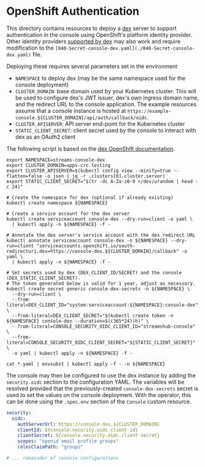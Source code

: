 # OpenShift Authentication

This directory contains resources to deploy a [dex](https://dexidp.io/) server to support authentication in the console
using OpenShift's platform identity provider. Other identity providers [supported by dex](https://dexidp.io/docs/connectors/)
may also work and require modification to the `[040-Secret-console-dex.yaml](./040-Secret-console-dex.yaml)` file.

Deploying these requires several parameters set in the environment
- `NAMESPACE` to deploy dex (may be the same namespace used for the console deployment)
- `CLUSTER_DOMAIN`: base domain used by your Kubernetes cluster. This will be used to configure dex's JWT issuer, dex's own ingress domain name, and the redirect URL to the console application. The example resources assume that a console instance is hosted at `https://example-console.${CLUSTER_DOMAIN}/api/auth/callback/oidc`.
- `CLUSTER_APISERVER`: API server end-point for the Kubernetes cluster
- `STATIC_CLIENT_SECRET`: client secret used by the console to interact with dex as an OAuth2 client

The following script is based on the [dex OpenShift documentation](https://dexidp.io/docs/connectors/openshift/).

```shell
export NAMESPACE=streams-console-dex
export CLUSTER_DOMAIN=apps-crc.testing
export CLUSTER_APISERVER=$(kubectl config view --minify=true --flatten=false -o json | jq -r .clusters[0].cluster.server)
export STATIC_CLIENT_SECRET="$(tr -dc A-Za-z0-9 </dev/urandom | head -c 24)"

# Create the namespace for dex (optional if already existing)
kubectl create namespace ${NAMESPACE}

# Create a service account for the dex server
kubectl create serviceaccount console-dex --dry-run=client -o yaml \
  | kubectl apply -n ${NAMESPACE} -f -

# Annotate the dex server's service account with the dex redirect URL
kubectl annotate serviceaccount console-dex -n ${NAMESPACE} --dry-run=client "serviceaccounts.openshift.io/oauth-redirecturi.dex=https://console-dex.${CLUSTER_DOMAIN}/callback" -o yaml \
  | kubectl apply -n ${NAMESPACE} -f -

# Set secrets used by dex (DEX_CLIENT_ID/SECRET) and the console (DEX_STATIC_CLIENT_SECRET).
# The token generated below is valid for 1 year, adjust as necessary.
kubectl create secret generic console-dex-secrets -n ${NAMESPACE} \
  --dry-run=client \
  --from-literal=DEX_CLIENT_ID="system:serviceaccount:${NAMESPACE}:console-dex" \
  --from-literal=DEX_CLIENT_SECRET="$(kubectl create token -n ${NAMESPACE} console-dex --duration=$((365*24))h)" \
  --from-literal=CONSOLE_SECURITY_OIDC_CLIENT_ID="streamshub-console" \
  --from-literal=CONSOLE_SECURITY_OIDC_CLIENT_SECRET="${STATIC_CLIENT_SECRET}" \
  -o yaml | kubectl apply -n ${NAMESPACE} -f -

cat *.yaml | envsubst | kubectl apply -f - -n ${NAMESPACE}
```

The console may then be configured to use the dex instance by adding the `security.oidc` section to the configuration YAML. The variables will be resolved provided that the previously-created `console-dex-secrets` secret is used to set the values on the console deployment. With the operator, this can be done using the `.spec.env` section of the `Console` custom resource.

```yaml
security:
  oidc:
    authServerUrl: https://console-dex.${CLUSTER_DOMAIN}
    clientId: ${console.security.oidc.client-id}
    clientSecret: ${console.security.oidc.client-secret}
    scopes: "openid email profile groups"
    rolesClaimPath: "groups" 

# ... remainder of console configurations
```
